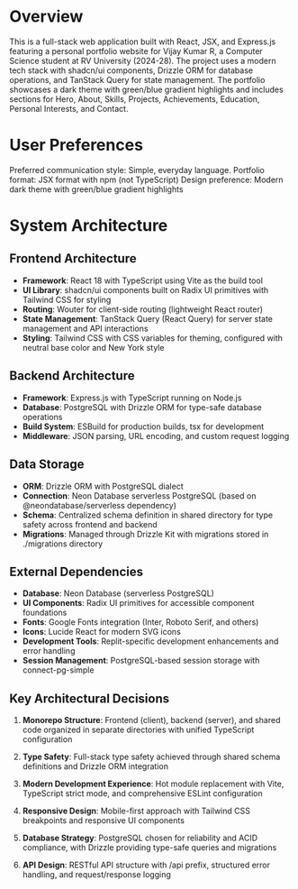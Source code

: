 # Overview

This is a full-stack web application built with React, JSX, and Express.js featuring a personal portfolio website for Vijay Kumar R, a Computer Science student at RV University (2024-28). The project uses a modern tech stack with shadcn/ui components, Drizzle ORM for database operations, and TanStack Query for state management. The portfolio showcases a dark theme with green/blue gradient highlights and includes sections for Hero, About, Skills, Projects, Achievements, Education, Personal Interests, and Contact.

# User Preferences

Preferred communication style: Simple, everyday language.
Portfolio format: JSX format with npm (not TypeScript)
Design preference: Modern dark theme with green/blue gradient highlights

# System Architecture

## Frontend Architecture
- **Framework**: React 18 with TypeScript using Vite as the build tool
- **UI Library**: shadcn/ui components built on Radix UI primitives with Tailwind CSS for styling
- **Routing**: Wouter for client-side routing (lightweight React router)
- **State Management**: TanStack Query (React Query) for server state management and API interactions
- **Styling**: Tailwind CSS with CSS variables for theming, configured with neutral base color and New York style

## Backend Architecture
- **Framework**: Express.js with TypeScript running on Node.js
- **Database**: PostgreSQL with Drizzle ORM for type-safe database operations
- **Build System**: ESBuild for production builds, tsx for development
- **Middleware**: JSON parsing, URL encoding, and custom request logging

## Data Storage
- **ORM**: Drizzle ORM with PostgreSQL dialect
- **Connection**: Neon Database serverless PostgreSQL (based on @neondatabase/serverless dependency)
- **Schema**: Centralized schema definition in shared directory for type safety across frontend and backend
- **Migrations**: Managed through Drizzle Kit with migrations stored in ./migrations directory

## External Dependencies
- **Database**: Neon Database (serverless PostgreSQL)
- **UI Components**: Radix UI primitives for accessible component foundations
- **Fonts**: Google Fonts integration (Inter, Roboto Serif, and others)
- **Icons**: Lucide React for modern SVG icons
- **Development Tools**: Replit-specific development enhancements and error handling
- **Session Management**: PostgreSQL-based session storage with connect-pg-simple

## Key Architectural Decisions

1. **Monorepo Structure**: Frontend (client), backend (server), and shared code organized in separate directories with unified TypeScript configuration

2. **Type Safety**: Full-stack type safety achieved through shared schema definitions and Drizzle ORM integration

3. **Modern Development Experience**: Hot module replacement with Vite, TypeScript strict mode, and comprehensive ESLint configuration

4. **Responsive Design**: Mobile-first approach with Tailwind CSS breakpoints and responsive UI components

5. **Database Strategy**: PostgreSQL chosen for reliability and ACID compliance, with Drizzle providing type-safe queries and migrations

6. **API Design**: RESTful API structure with /api prefix, structured error handling, and request/response logging